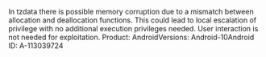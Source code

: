 In tzdata there is possible memory corruption due to a mismatch between allocation and deallocation functions. This could lead to local escalation of privilege with no additional execution privileges needed. User interaction is not needed for exploitation. Product: AndroidVersions: Android-10Android ID: A-113039724